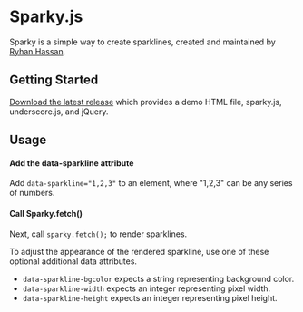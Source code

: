 Sparky.js
=========

Sparky is a simple way to create sparklines, created and maintained by [Ryhan Hassan](http://github.com/ryhan).

Getting Started
---------------
[Download the latest release](https://github.com/ryhan/sparky/zipball/master) which provides a demo HTML file, sparky.js, underscore.js, and jQuery.

Usage
-----

#### Add the data-sparkline attribute
Add `data-sparkline="1,2,3"` to an element, where "1,2,3" can be any series of numbers.

#### Call Sparky.fetch()
Next, call `sparky.fetch();` to render sparklines.

To adjust the appearance of the rendered sparkline, use one of these optional additional data attributes.
* `data-sparkline-bgcolor` expects a string representing background color.
* `data-sparkline-width` expects an integer representing pixel width.
* `data-sparkline-height` expects an integer representing pixel height.